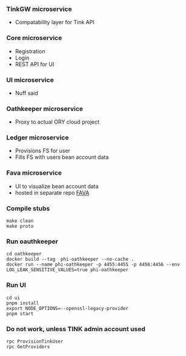 ### TinkGW microservice
- Compatability layer for Tink API

### Core microservice
- Registration
- Login
- REST API for UI

### UI microservice
- Nuff said

### Oathkeeper microservice
- Proxy to actual ORY cloud project

### Ledger microservice
- Provisions FS for user
- Fills FS with users bean account data


### Fava microservice
- UI to visualize bean account data
- hosted in separate repo [FAVA](https://github.com/Goofy-Goof/fava)


### Compile stubs
    make clean
    make proto

### Run oauthkeeper
    cd oathkeeper
    docker build --tag  phi-oathkeeper --no-cache .
    docker run --name phi-oathkeeper -p 4455:4455 -p 4456:4456 --env LOG_LEAK_SENSITIVE_VALUES=true phi-oathkeeper

### Run UI
    cd ui
    pnpm install
    export NODE_OPTIONS=--openssl-legacy-provider
    pnpm start


### Do not work, unless TINK admin account used
    rpc ProvisionTinkUser
    rpc GetProviders

